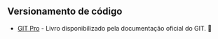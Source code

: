 ## Versionamento de código

- [GIT Pro](https://git-scm.com/book/pt-br/v2) - Livro disponibilizado pela documentação oficial do GIT. :green_book:
